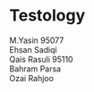 # Testology
M.Yasin 95077 <br/>
Ehsan Sadiqi  <br/>
Qais Rasuli 95110   <br/>
Bahram Parsa  <br/>
Ozai Rahjoo   <br/>
